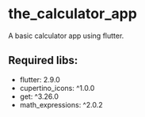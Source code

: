 # the_calculator_app

A basic calculator app using flutter.

## Required libs:
- flutter: 2.9.0
- cupertino_icons: ^1.0.0
- get: ^3.26.0
- math_expressions: ^2.0.2
